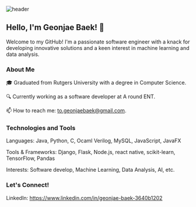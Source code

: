 ![header](https://capsule-render.vercel.app/api?type=waving&color=76819C&text=Welcome)

## Hello, I'm Geonjae Baek! 👋
Welcome to my GitHub! I'm a passionate software engineer with a knack for developing innovative solutions and a keen interest in machine learning and data analysis.


### About Me
🎓 Graduated from Rutgers University with a degree in Computer Science. 


🔍 Currently working as a software developer at A round ENT.  


📫 How to reach me: to.geonjaebaek@gmail.com.  


### Technologies and Tools
Languages: Java, Python, C, Ocaml Verilog, MySQL, JavaScript, JavaFX 


Tools & Frameworks: Django, Flask, Node.js, react native, scikit-learn, TensorFlow, Pandas


Interests: Software develop, Machine Learning, Data Analysis, AI, etc.


### Let's Connect!
LinkedIn: https://www.linkedin.com/in/geonjae-baek-3640b1202

<!Here are some ideas to get you started:

- 🔭 I’m currently working on ...
- 🌱 I’m currently learning ...
- 👯 I’m looking to collaborate on ...
- 🤔 I’m looking for help with ...
- 💬 Ask me about ...
- 📫 How to reach me: ...
- 😄 Pronouns: ...
- ⚡ Fun fact: ...
>

